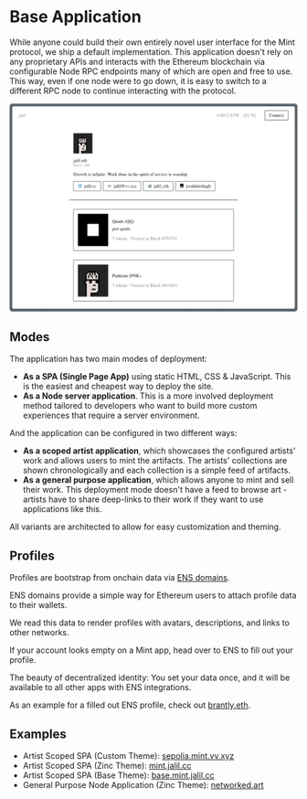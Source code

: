 # Base Application

While anyone could build their own entirely novel user interface for the Mint
protocol, we ship a default implementation. This application doesn't rely on any
proprietary APIs and interacts with the Ethereum blockchain via configurable
Node RPC endpoints many of which are open and free to use. This way,
even if one node were to go down, it is easy to switch to a different
RPC node to continue interacting with the protocol.

![The Base Theme](../../assets/base-theme.png)

## Modes

The application has two main modes of deployment:

- **As a SPA (Single Page App)** using static HTML, CSS & JavaScript.
  This is the easiest and cheapest way to deploy the site.
- **As a Node server application**. This is a more involved deployment
  method tailored to developers who want to build more custom experiences
  that require a server environment.

And the application can be configured in two different ways:

- **As a scoped artist application**, which showcases the configured
  artists' work and allows users to mint the artifacts. The artists' collections
  are shown chronologically and each collection is a simple feed of artifacts.
- **As a general purpose application**, which allows anyone to mint and sell their work.
  This deployment mode doesn't have a feed to browse art - artists have to share
  deep-links to their work if they want to use applications like this.

All variants are architected to allow for easy customization and theming.

## Profiles

Profiles are bootstrap from onchain data via [ENS domains](https://ens.domains/).

ENS domains provide a simple way for Ethereum users to attach profile data to their wallets.

We read this data to render profiles with avatars, descriptions, and links to other networks.

If your account looks empty on a Mint app, head over to ENS to fill out your profile.

The beauty of decentralized identity: You set your data once, and it will
be available to all other apps with ENS integrations.

As an example for a filled out ENS profile, check out [brantly.eth](https://app.ens.domains/brantly.eth).

## Examples

- Artist Scoped SPA (Custom Theme): [sepolia.mint.vv.xyz](https://sepolia.mint.vv.xyz)
- Artist Scoped SPA (Zinc Theme): [mint.jalil.cc](https://mint.jalil.cc)
- Artist Scoped SPA (Base Theme): [base.mint.jalil.cc](https://base.mint.jalil.cc)
- General Purpose Node Application (Zinc Theme): [networked.art](https://networked.art)
